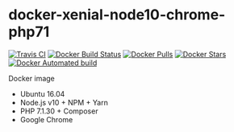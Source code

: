 # docker-xenial-node10-chrome-php71 

[![Travis CI](https://api.travis-ci.org/vintagesucks/docker-xenial-node10-chrome-php71.svg?branch=master)](https://travis-ci.org/vintagesucks/docker-xenial-node10-chrome-php71) [![Docker Build Status](https://img.shields.io/docker/build/vintagesucks/docker-xenial-node10-chrome-php71.svg)](https://hub.docker.com/r/vintagesucks/docker-xenial-node10-chrome-php71/) [![Docker Pulls](https://img.shields.io/docker/pulls/vintagesucks/docker-xenial-node10-chrome-php71.svg)](https://hub.docker.com/r/vintagesucks/docker-xenial-node10-chrome-php71/) [![Docker Stars](https://img.shields.io/docker/stars/vintagesucks/docker-xenial-node10-chrome-php71.svg)](https://hub.docker.com/r/vintagesucks/docker-xenial-node10-chrome-php71/) [![Docker Automated build](https://img.shields.io/docker/automated/vintagesucks/docker-xenial-node10-chrome-php71.svg)](https://hub.docker.com/r/vintagesucks/docker-xenial-node10-chrome-php71/)

Docker image
* Ubuntu 16.04
* Node.js v10 + NPM + Yarn
* PHP 7.1.30 + Composer
* Google Chrome
